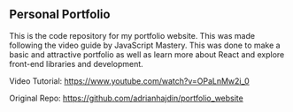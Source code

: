 ## Personal Portfolio

This is the code repository for my portfolio website. This was made following the video guide by JavaScript Mastery. This was done to make a basic and attractive portfolio as well as learn more about React and explore front-end libraries and development.

Video Tutorial: https://www.youtube.com/watch?v=OPaLnMw2i_0

Original Repo: https://github.com/adrianhajdin/portfolio_website

